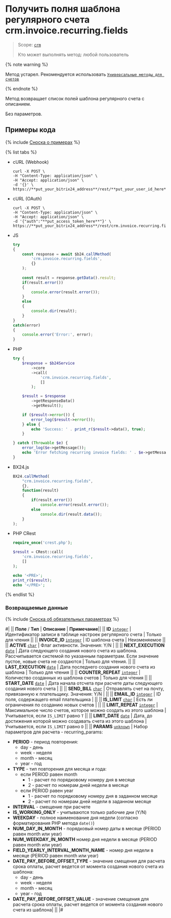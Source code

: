 # Получить полня шаблона регулярного счета crm.invoice.recurring.fields

> Scope: [`crm`](../../../scopes/permissions.md)
>
> Кто может выполнять метод: любой пользователь

{% note warning %}

Метод устарел. Рекомендуется использовать  [`Универсальные методы для счетов`](../../universal/invoice.md)

{% endnote %}

Метод возвращает список полей шаблона регулярного счета c описанием.

Без параметров.

## Примеры кода

{% include [Сноска о примерах](../../../../_includes/examples.md) %}

{% list tabs %}

- cURL (Webhook)

    ```http
    curl -X POST \
    -H "Content-Type: application/json" \
    -H "Accept: application/json" \
    -d '{}' \
    https://**put_your_bitrix24_address**/rest/**put_your_user_id_here**/**put_your_webbhook_here**/crm.invoice.recurring.fields
   ```

- cURL (OAuth)

    ```http
    curl -X POST \
    -H "Content-Type: application/json" \
    -H "Accept: application/json" \
    -d '{"auth":"**put_access_token_here**"}' \
    https://**put_your_bitrix24_address**/rest/crm.invoice.recurring.fields
    ```

- JS


    ```js
    try
    {
    	const response = await $b24.callMethod(
    		'crm.invoice.recurring.fields',
    		{}
    	);
    	
    	const result = response.getData().result;
    	if(result.error())
    	{
    		console.error(result.error());
    	}
    	else
    	{
    		console.dir(result);
    	}
    }
    catch(error)
    {
    	console.error('Error:', error);
    }
    ```

- PHP


    ```php
    try {
        $response = $b24Service
            ->core
            ->call(
                'crm.invoice.recurring.fields',
                []
            );
    
        $result = $response
            ->getResponseData()
            ->getResult();
    
        if ($result->error()) {
            error_log($result->error());
        } else {
            echo 'Success: ' . print_r($result->data(), true);
        }
    
    } catch (Throwable $e) {
        error_log($e->getMessage());
        echo 'Error fetching recurring invoice fields: ' . $e->getMessage();
    }
    ```

- BX24.js

    ```js
    BX24.callMethod(
        "crm.invoice.recurring.fields",
        {},
        function(result)
        {
            if(result.error())
                console.error(result.error());
            else
                console.dir(result.data());
        }
    );
    ```

- PHP CRest

    ```php
    require_once('crest.php');

    $result = CRest::call(
        'crm.invoice.recurring.fields',
        []
    );

    echo '<PRE>';
    print_r($result);
    echo '</PRE>';
    ```

{% endlist %}

### Возвращаемые данные

{% include [Сноска об обязательных параметрах](../../../../_includes/required.md) %}

#|
|| **Поле** / **Тип** | **Описание** | **Примечание**||
|| **ID**
[`integer`](../../../data-types.md) | Идентификатор записи в таблице настроек регулярного счета | Только для чтения ||
|| **INVOICE_ID**
[`integer`](../../../data-types.md) | ID шаблона счета | Неизменяемое ||
|| **ACTIVE**
[`char`](../../../data-types.md) | Флаг активности. Значения: Y/N | ||
|| **NEXT_EXECUTION**
[`date`](../../../data-types.md) | Дата следующего создания нового счета из шаблона. Рассчитывается системой по указанным параметрам. Если значение пустое, новые счета не создаются | Только для чтения. ||
|| **LAST_EXECUTION**
[`date`](../../../data-types.md) | Дата последнего создания нового счета из шаблона | Только для чтения ||
|| **COUNTER_REPEAT**
[`integer`](../../../data-types.md) | Количество созданных из шаблона счетов | Только для чтения ||
|| **START_DATE**
[`date`](../../../data-types.md) | Дата начала отсчета при расчете даты следующего создания нового счета | ||
|| **SEND_BILL**
[`char`](../../../data-types.md) | Отправлять счет на почту, привязанную к плательщику. Значения: Y/N | ||
|| **EMAIL_ID**
[`integer`](../../../data-types.md) | ID поля, содержащего email плательщика | ||
|| **IS_LIMIT**
[`char`](../../../data-types.md) | Есть ли ограничения по созданию новых счетов | ||
|| **LIMIT_REPEAT**
[`integer`](../../../data-types.md) | Максимальное число счетов, которое можно создать из этого шаблона | Учитывается, если `IS_LIMIT` равно `T` ||
|| **LIMIT_DATE**
[`date`](../../../data-types.md) | Дата, до достижения которой можно создавать счета из этого шаблона | Учитывается, если `IS_LIMIT` равно `D` ||
|| **PARAMS**
[`unknown`](../../../data-types.md)
| Набор параметров для расчета - recurring_params: 
- **PERIOD** - период повторения:
    - day - день
    - week - неделя
    - month - месяц
    - year - год
- **TYPE** - тип повторения для месяца и года:
    - если PERIOD равен month
        - 1 - расчет по порядковому номеру дня в месяце
        - 2 - расчет по номерам дней недели в месяце
    - если PERIOD равен year
        - 1 - расчет по порядковому номеру дня в заданном месяце
        - 2 - расчет по номерам дней недели в заданном месяце
- **INTERVAL** - смещение при расчете
- **IS_WORKING_ONLY** - учитываются только рабочие дни (Y/N)
- **WEEKDAY** - полное наименование дня недели (согласно форматирования PHP метода `date()`)
- **NUM_DAY_IN_MONTH** - порядковый номер даты в месяце (PERIOD равен month или year)
- **NUM_WEEKDAY_IN_MONTH**  номер дня недели в месяце (PERIOD равен month или year)
- **FIELD_YEARLY_INTERVAL_MONTH_NAME** - номер дня недели в месяце (PERIOD равен month или year)
- **DATE_PAY_BEFORE_OFFSET_TYPE** - значение смещения для расчета срока оплаты, расчет ведется от момента создания нового счета из шаблона:
    - day - день
    - week - неделя
    - month - месяц
    - year - год
- **DATE_PAY_BEFORE_OFFSET_VALUE** - значение смещения для расчета срока оплаты, расчет ведется от момента создания нового счета из шаблона| ||
|#


